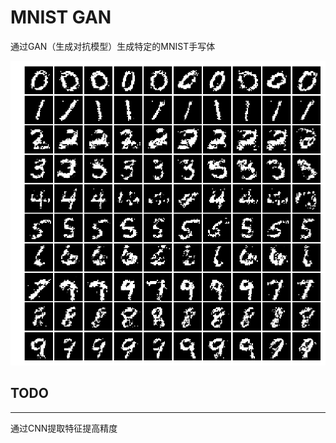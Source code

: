 # MNIST GAN

通过GAN（生成对抗模型）生成特定的MNIST手写体

![](https://raw.githubusercontent.com/crd57/MNIST-GAN/master/2913.png)

## TODO

------

通过CNN提取特征提高精度
